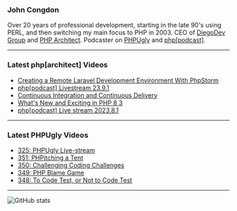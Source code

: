 ### John Congdon

Over 20 years of professional development, starting in the late 90's using PERL, and then switching my main focus to PHP in 2003.
CEO of [DiegoDev Group][ws_diegodev] and [PHP Architect][ws_phparch].
Podcaster on [PHPUgly][ws_phpugly] and [php[podcast]][ws_phparch].

---

### Latest php[architect] Videos
<!-- PHPARCHITECT:START -->
- [Creating a Remote Laravel Development Environment With PhpStorm](https://www.youtube.com/watch?v=UUEGqhZ6zLg)
- [php[podcast] Livestream 23.9.1](https://www.youtube.com/watch?v=l8Cg8qQgx5Q)
- [Continuous Integration and Continuous Delivery](https://www.youtube.com/watch?v=yHiyj0LozEQ)
- [What&#39;s New and Exciting in PHP 8 3](https://www.youtube.com/watch?v=RPUoaHERTRQ)
- [php[podcast] Live stream 2023.8.1](https://www.youtube.com/watch?v=MLwwMp94JwU)
<!-- PHPARCHITECT:END -->

---

### Latest PHPUgly Videos
<!-- PHPUGLY:START -->
- [325: PHPUgly Live-stream](https://www.youtube.com/watch?v=EAd5Be-v84I)
- [351: PHPitching a Tent](https://www.youtube.com/watch?v=0btxasSBWyc)
- [350: Challenging Coding Challenges](https://www.youtube.com/watch?v=0MmGT_Hpg9w)
- [349: PHP Blame Game](https://www.youtube.com/watch?v=slEs8ypVkH0)
- [348: To Code Test, or Not to Code Test](https://www.youtube.com/watch?v=G9M2lUIQpMc)
<!-- PHPUGLY:END -->

---

![GitHub stats](https://github-readme-stats.vercel.app/api?username=johncongdon&show_icons=true&hide_border=true&hide=stars&count_private=true)  


[ws_diegodev]: https://www.diegodev.com
[ws_phparch]: https://www.phparch.com
[ws_phpugly]: https://www.phpugly.com
